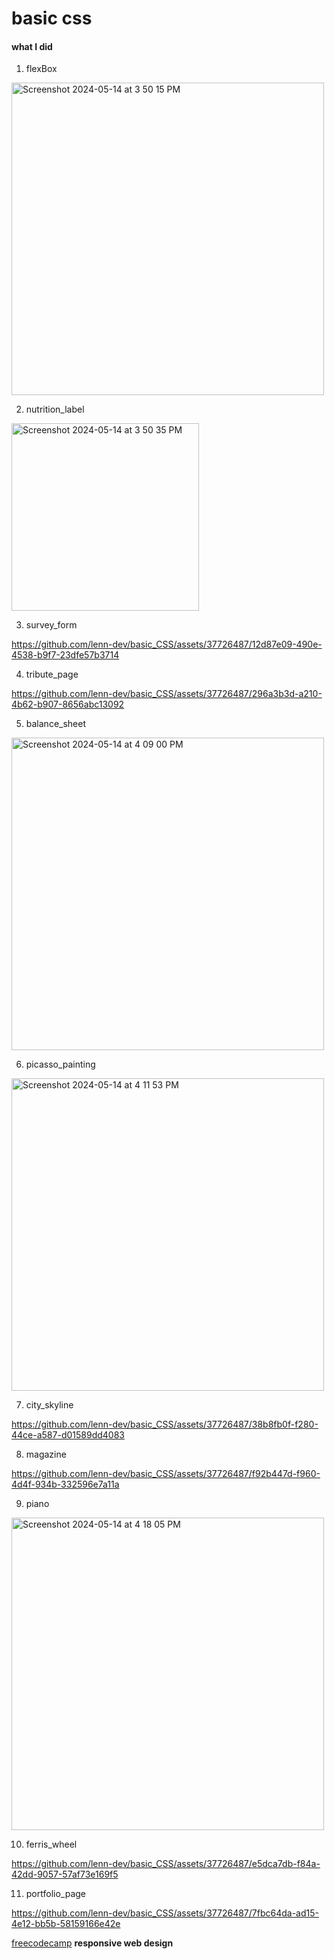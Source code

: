 # basic css



#### what I did
1. flexBox

<img width="500" alt="Screenshot 2024-05-14 at 3 50 15 PM" src="https://github.com/lenn-dev/basic_CSS/assets/37726487/1ba8dead-97b1-4b66-a088-9bafad9dbaff">

2. nutrition_label

<img width="300" alt="Screenshot 2024-05-14 at 3 50 35 PM" src="https://github.com/lenn-dev/basic_CSS/assets/37726487/df5067d8-7ad1-4cf9-ae16-e8f1f4dd38c5">

3. survey_form


https://github.com/lenn-dev/basic_CSS/assets/37726487/12d87e09-490e-4538-b9f7-23dfe57b3714


4. tribute_page


https://github.com/lenn-dev/basic_CSS/assets/37726487/296a3b3d-a210-4b62-b907-8656abc13092



5. balance_sheet

<img width="500" alt="Screenshot 2024-05-14 at 4 09 00 PM" src="https://github.com/lenn-dev/basic_CSS/assets/37726487/23eeb366-2045-4aa4-a1cf-a9131bbfdcc8">


6. picasso_painting

<img width="500" alt="Screenshot 2024-05-14 at 4 11 53 PM" src="https://github.com/lenn-dev/basic_CSS/assets/37726487/f2973ad4-5bca-4e4c-a1b5-271564db3949">


7. city_skyline



https://github.com/lenn-dev/basic_CSS/assets/37726487/38b8fb0f-f280-44ce-a587-d01589dd4083



8. magazine



https://github.com/lenn-dev/basic_CSS/assets/37726487/f92b447d-f960-4d4f-934b-332596e7a11a



9. piano

<img width="500" alt="Screenshot 2024-05-14 at 4 18 05 PM" src="https://github.com/lenn-dev/basic_CSS/assets/37726487/93572e6e-4be9-47ae-8952-42ac1085a595">


10. ferris_wheel



https://github.com/lenn-dev/basic_CSS/assets/37726487/e5dca7db-f84a-42dd-9057-57af73e169f5



11. portfolio_page



https://github.com/lenn-dev/basic_CSS/assets/37726487/7fbc64da-ad15-4e12-bb5b-58159166e42e



[freecodecamp](https://www.freecodecamp.org/learn/2022/responsive-web-design/) __responsive web design__ 
